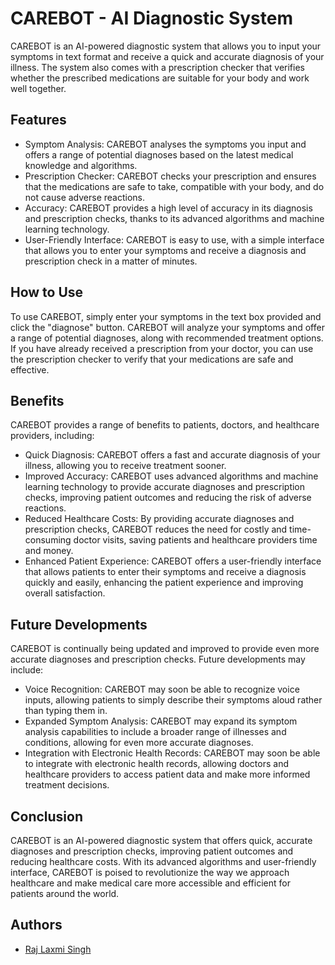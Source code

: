 # CAREBOT - AI Diagnostic System
CAREBOT is an AI-powered diagnostic system that allows you to input your symptoms in text format and receive a quick and accurate diagnosis of your illness. The system also comes with a prescription checker that verifies whether the prescribed medications are suitable for your body and work well together.

## Features
* Symptom Analysis: CAREBOT analyses the symptoms you input and offers a range of potential diagnoses based on the latest medical knowledge and algorithms.
* Prescription Checker: CAREBOT checks your prescription and ensures that the medications are safe to take, compatible with your body, and do not cause adverse reactions.
* Accuracy: CAREBOT provides a high level of accuracy in its diagnosis and prescription checks, thanks to its advanced algorithms and machine learning technology.
* User-Friendly Interface: CAREBOT is easy to use, with a simple interface that allows you to enter your symptoms and receive a diagnosis and prescription check in a matter of minutes.

## How to Use
To use CAREBOT, simply enter your symptoms in the text box provided and click the "diagnose" button. CAREBOT will analyze your symptoms and offer a range of potential diagnoses, along with recommended treatment options. If you have already received a prescription from your doctor, you can use the prescription checker to verify that your medications are safe and effective.

## Benefits
CAREBOT provides a range of benefits to patients, doctors, and healthcare providers, including:

* Quick Diagnosis: CAREBOT offers a fast and accurate diagnosis of your illness, allowing you to receive treatment sooner.
* Improved Accuracy: CAREBOT uses advanced algorithms and machine learning technology to provide accurate diagnoses and prescription checks, improving patient outcomes and reducing the risk of adverse reactions.
* Reduced Healthcare Costs: By providing accurate diagnoses and prescription checks, CAREBOT reduces the need for costly and time-consuming doctor visits, saving patients and healthcare providers time and money.
* Enhanced Patient Experience: CAREBOT offers a user-friendly interface that allows patients to enter their symptoms and receive a diagnosis quickly and easily, enhancing the patient experience and improving overall satisfaction.

## Future Developments
CAREBOT is continually being updated and improved to provide even more accurate diagnoses and prescription checks. Future developments may include:

* Voice Recognition: CAREBOT may soon be able to recognize voice inputs, allowing patients to simply describe their symptoms aloud rather than typing them in.
* Expanded Symptom Analysis: CAREBOT may expand its symptom analysis capabilities to include a broader range of illnesses and conditions, allowing for even more accurate diagnoses.
* Integration with Electronic Health Records: CAREBOT may soon be able to integrate with electronic health records, allowing doctors and healthcare providers to access patient data and make more informed treatment decisions.

## Conclusion
CAREBOT is an AI-powered diagnostic system that offers quick, accurate diagnoses and prescription checks, improving patient outcomes and reducing healthcare costs. With its advanced algorithms and user-friendly interface, CAREBOT is poised to revolutionize the way we approach healthcare and make medical care more accessible and efficient for patients around the world.

## Authors
* [Raj Laxmi Singh](https://github.com/Rajlaxmisingh)

